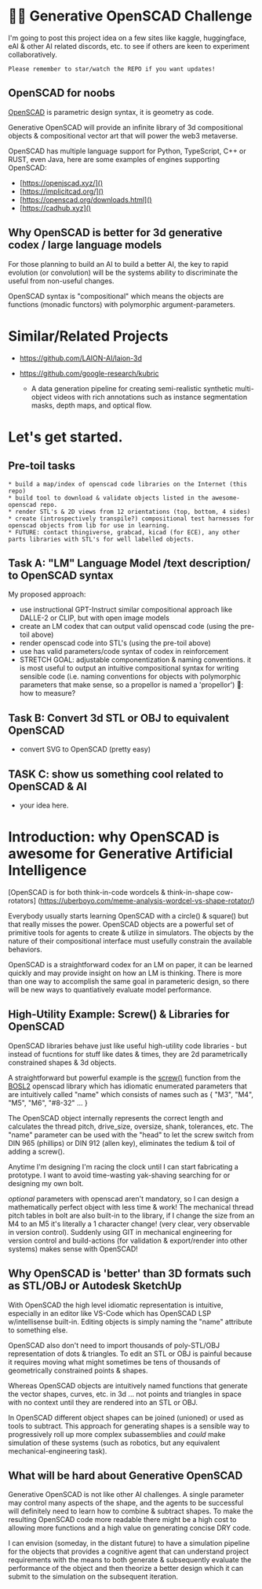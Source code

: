 
# 🤖💌 Generative OpenSCAD Challenge

I'm going to post this project idea on a few sites like kaggle, huggingface, eAI & other AI related discords, etc. to see if others are keen to experiment collaboratively.  

    Please remember to star/watch the REPO if you want updates!

## OpenSCAD for noobs
[OpenSCAD](https://openscad.org/) is parametric design syntax, it is geometry as code.

Generative OpenSCAD will provide an infinite library of 3d compositional objects & compositional vector art that will power the web3 metaverse. 

OpenSCAD has multiple language support for Python, TypeScript, C++ or RUST, even Java, here are some examples of engines supporting OpenSCAD:
* [https://openjscad.xyz/]()
* [https://implicitcad.org/]()
* [https://openscad.org/downloads.html]()
* [https://cadhub.xyz]()

## Why OpenSCAD is better for 3d generative codex / large language models
For those planning to build an AI to build a better AI, the key to rapid evolution (or convolution) will be the systems ability to discriminate the useful from non-useful changes. 

OpenSCAD syntax is "compositional" which means the objects are functions (monadic functors) with polymorphic argument-parameters. 

# Similar/Related Projects
* https://github.com/LAION-AI/laion-3d

* https://github.com/google-research/kubric
    * A data generation pipeline for creating semi-realistic synthetic multi-object videos with rich annotations such as instance segmentation masks, depth maps, and optical flow.

# Let's get started.

## Pre-toil tasks
    * build a map/index of openscad code libraries on the Internet (this repo)
    * build tool to download & validate objects listed in the awesome-openscad repo.
    * render STL's & 2D views from 12 orientations (top, bottom, 4 sides)
    * create (introspectively transpile?) compositional test harnesses for openscad objects from lib for use in learning.
    * FUTURE: contact thingiverse, grabcad, kicad (for ECE), any other parts libraries with STL's for well labelled objects.

## Task A: "LM" Language Model /text description/ to OpenSCAD syntax
My proposed approach:

* use instructional GPT-Instruct similar compositional approach like DALLE-2 or CLIP, but with open image models
* create an LM codex that can output valid openscad code (using the pre-toil above)
* render openscad code into STL's (using the pre-toil above)
* use has valid parameters/code syntax of codex in reinforcement
* STRETCH GOAL: adjustable componentization & naming conventions. 
    it is most useful to output an intuitive compositional syntax for writing sensible code (i.e. naming conventions for objects with polymorphic parameters that make sense, so a propellor is named a 'propellor')  🤔: how to measure?
    

## Task B: Convert 3d STL or OBJ to equivalent OpenSCAD
* convert SVG to OpenSCAD (pretty easy)

## TASK C: show us something cool related to OpenSCAD & AI
* your idea here.


# Introduction: why OpenSCAD is awesome for Generative Artificial Intelligence

[OpenSCAD is for both think-in-code wordcels & think-in-shape cow-rotators]
(https://uberboyo.com/meme-analysis-wordcel-vs-shape-rotator/)

Everybody usually starts learning OpenSCAD with a circle() & square() but that really misses the power.  OpenSCAD objects are a powerful set of primitive tools for agents to create & utilize in simulators.   The objects by the nature of their compositional interface must usefully constrain the available behaviors. 

OpenSCAD is a straightforward codex for an LM on paper, it can be learned quickly and may provide insight on how an LM is thinking.   There is more than one way to accomplish the same goal in parameteric design, so there will be new ways to quantiatively evaluate model performance. 


## High-Utility Example: Screw() & Libraries for OpenSCAD 

OpenSCAD libraries behave just like useful high-utility code libraries - but instead of fucntions for stuff like dates & times, they are 2d parametrically constrained shapes & 3d objects. 

A straightforward but powerful example is the [screw()](https://github.com/revarbat/BOSL2/wiki/screws.scad) function from the [BOSL2](https://github.com/revarbat/BOSL2/wiki) openscad library which has idiomatic enumerated parameters that are intuitively called "name" which consists of names such as { "M3", "M4", "M5", "M6", "#8-32" ... }  

The OpenSCAD object internally represents the correct length and calculates the thread pitch, drive_size, oversize, shank, tolerances, etc.  The "name" parameter can be used with the "head" to let the screw switch from DIN 965 (phillips) or DIN 912 (allen key), eliminates the tedium & toil of adding a screw(). 

Anytime I'm designing I'm racing the clock until I can start fabricating a prototype. I want to avoid time-wasting yak-shaving searching for or designing my own bolt.  

*optional* parameters with openscad aren't mandatory, so I can design a mathematically perfect object with less time & work!  The mechanical thread pitch tables in bolt are also built-in to the library, if I change the size from an M4 to an M5 it's literally a 1 character change! (very clear, very observable in version control).  Suddenly using GIT in mechanical engineering for version control and build-actions (for validation & export/render into other systems) makes sense with OpenSCAD!  

## Why OpenSCAD is 'better' than 3D formats such as STL/OBJ or Autodesk SketchUp

With OpenSCAD the high level idiomatic representation is intuitive, especially in an editor like VS-Code which has OpenSCAD LSP w/intellisense built-in.  Editing objects is simply naming the "name" attribute to something else.

OpenSCAD also don't need to import thousands of poly-STL/OBJ representation of dots & triangles.   To edit an STL or OBJ is painful because it requires moving what might sometimes be tens of thousands of geometrically constrained points & shapes. 

Whereas OpenSCAD objects are intuitively named functions that generate the vector shapes, curves, etc. in 3d ... not points and triangles in space with no context until they are rendered into an STL or OBJ. 

In OpenSCAD different object shapes can be joined (unioned) or used as tools to subtract.  This approach for generating shapes is a sensible way to progressively roll up more complex subassemblies and *could* make simulation of these systems (such as robotics, but any equivalent mechanical-engineering task).

## What will be hard about Generative OpenSCAD

Generative OpenSCAD is not like other AI challenges.  A single parameter may control many aspects of the shape, and the agents to be successful will definitely need to learn how to combine & subtract shapes.   To make the resulting OpenSCAD code more readable there might be a high cost to allowing more functions and a high value on generating concise DRY code. 


I can envision (someday, in the distant future) to have a simulation pipeline for the objects that provides a cognitive agent that can understand project requirements with the means to both generate & subsequently evaluate the performance of the object and then theorize a better design which it can submit to the simulation on the subsequent iteration. 
